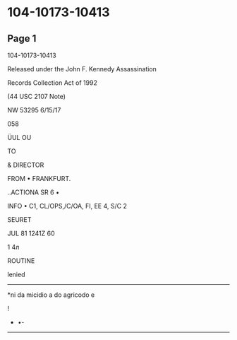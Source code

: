 # 104-10173-10413

## Page 1

104-10173-10413

Released under the John F. Kennedy Assassination

Records Collection Act of 1992

(44 USC 2107 Note)

NW 53295 6/15/17

058

ÜUL OU

TO

& DIRECTOR

FROM • FRANKFURT.

..ACTIONA SR 6 •

INFO • C1, CL/OPS,/C/OA, FI, EE 4, S/C 2

SEURET

JUL 81 1241Z 60

1 4л

ROUTINE

lenied

----

*ni da micidio a do agricodo e

!

- •-

---

